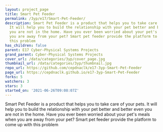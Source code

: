 ```yaml
---
layout: project_page
title: Smart Pet Feeder
permalink: /3yp/e17/Smart-Pet-Feeder/
description: Smart Pet Feeder is a product that helps you to take care of your pets.
  It will help you to build the relationship with your pet better and better even
  you are not in the home. Have you ever been worried about your pet's meals when
  you are away from your pet? Smart pet feeder provide the platform to come up with
  this problem
has_children: false
parent: E17 Cyber-Physical Systems Projects
grand_parent: Cyber-Physical Systems Projects
cover_url: /data/categories/3yp/cover_page.jpg
thumbnail_url: /data/categories/3yp/thumbnail.jpg
repo_url: https://github.com/cepdnaclk/e17-3yp-Smart-Pet-Feeder
page_url: https://cepdnaclk.github.io/e17-3yp-Smart-Pet-Feeder
forks: 5
watchers: 3
stars: 3
started_on: '2021-06-26T09:08:07Z'
---
```


Smart Pet Feeder is a product that helps you to take care of your pets. It will help you to build the relationship with your pet better and better even you are not in the home. Have you ever been worried about your pet's meals when you are away from your pet? Smart pet feeder provide the platform to come up with this problem